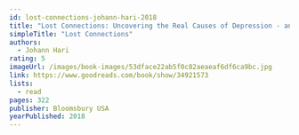 ```yaml
---
id: lost-connections-johann-hari-2018
title: "Lost Connections: Uncovering the Real Causes of Depression - and the Unexpected Solutions"
simpleTitle: "Lost Connections"
authors:
  - Johann Hari
rating: 5
imageUrl: /images/book-images/53dface22ab5f0c82aeaeaf6df6ca9bc.jpg
link: https://www.goodreads.com/book/show/34921573
lists:
  - read
pages: 322
publisher: Bloomsbury USA
yearPublished: 2018
---
```


